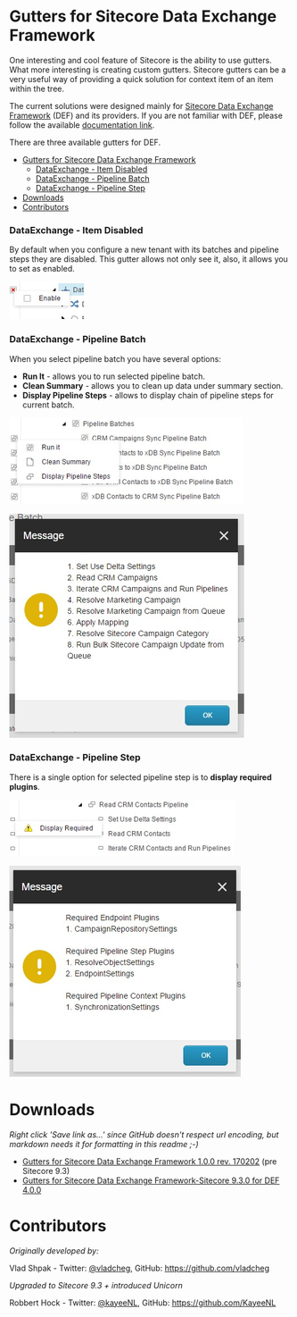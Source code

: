 # Gutters for Sitecore Data Exchange Framework

One interesting and cool feature of Sitecore is the ability to use gutters. What more interesting is creating custom gutters. Sitecore gutters can be a very useful way of providing a quick solution for context item of an item within the tree.

The current solutions were designed mainly for [Sitecore Data Exchange Framework](https://dev.sitecore.net/Downloads/Data_Exchange_Framework.aspx) (DEF) and its providers. If you are not familiar with DEF, please follow the available [documentation link](http://integrationsdn.sitecore.net/DataExchangeFramework/v1.2/).

There are three available gutters for DEF.

- [Gutters for Sitecore Data Exchange Framework](#gutters-for-sitecore-data-exchange-framework)
    - [DataExchange - Item Disabled](#dataexchange---item-disabled)
    - [DataExchange - Pipeline Batch](#dataexchange---pipeline-batch)
    - [DataExchange - Pipeline Step](#dataexchange---pipeline-step)
- [Downloads](#downloads)
- [Contributors](#contributors)

### DataExchange - Item Disabled

By default when you configure a new tenant with its batches and pipeline steps they are disabled. This gutter allows not only see it, also, it allows you to set as enabled.

![Gutter Item Disabled](./source/images/gutter-enable.jpg)

### DataExchange - Pipeline Batch

When you select pipeline batch you have several options:

- **Run It** - allows you to run selected pipeline batch.
- **Clean Summary** - allows you to clean up data under summary section.
- **Display Pipeline Steps** - allows to display chain of pipeline steps for current batch.

![Gutter Pipeline Batch](./source/images/gutter-pipeline-batch.jpg)

![Command Pipeline Batch](./source/images/command-show-pipeline-steps.jpg)

### DataExchange - Pipeline Step

There is a single option for selected pipeline step is to **display required plugins**.

![Gutter Pipeline Step](./source/images/gutter-pipeline-step.jpg)

![Command Required Plugins](./source/images/command-required.jpg)

# Downloads

_Right click 'Save link as...' since GitHub doesn't respect url encoding, but markdown needs it for formatting in this readme ;-)_

- [Gutters for Sitecore Data Exchange Framework 1.0.0 rev. 170202](./source/packages/Gutters%20for%20Sitecore%20Data&20Exchange%20Framework%201.0.0%20rev.%20170202.zip) (pre Sitecore 9.3)
- [Gutters for Sitecore Data Exchange Framework-Sitecore 9.3.0 for DEF 4.0.0](./source/packages/Gutters%20for%20Sitecore%20Data%20Exchange%20Framework-Sitecore%209.3.0%20for%20DEF%204.0.0.zip)

# Contributors

_Originally developed by:_

Vlad Shpak - Twitter: [@vladcheg](https://twitter.com/vladcheg), GitHub: https://github.com/vladcheg

_Upgraded to Sitecore 9.3 + introduced Unicorn_

Robbert Hock - Twitter: [@kayeeNL](https://twitter.com/kayeenl), GitHub: https://github.com/KayeeNL

